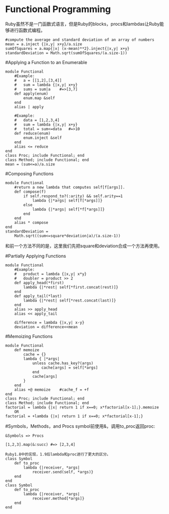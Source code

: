Functional Programming
======================

Ruby虽然不是一门函数式语言，但是Ruby的blocks，procs和lambdas让Ruby能够进行函数式编程。

    #compute the average and standard deviation of an array of numbers
    mean = a.inject {|x,y| x+y}/a.size
    sumOfSquares = a.map{|x| (x-mean)**2}.inject{|x,y| x+y}
    standardDeviation = Math.sqrt(sumOfSquares/(a.size-1))


#Applying a Function to an Enumerable

    module Functional
        #Example:
        #   a = [[1,2],[3,4]]
        #   sum = lambda {|x,y| x+y}
        #   sums = sum|a    #=>[3,7]
        def apply(enum)
            enum.map &self
        end
        alias | apply

        #Example:
        #   data = [1,2,3,4]
        #   sum = lambda {|x,y| x+y}
        #   total = sum<=data   #=>10
        def reduce(enum)
            enum.inject &self
        end
        alias <= reduce
    end
    class Proc; include Functional; end
    class Method; include Functional; end
    mean = (sum<=a)/a.size


#Composing Functions

    module Functional
        #return a new lambda that computes self[f[args]].
        def compose(f)
            if self.respond_to?(:arity) && self.arity==1
                lambda {|*args| self[f[*args]]}
            else
                lambda {|*args| self[*f[*args]]}
            end
        end
        alias * compose
    end
    standardDeviation = 
        Math.sqrt((sum<=square*deviation|a)/(a.size-1))

和前一个方法不同的是，这里我们先把square和deviation合成一个方法再使用。

#Partially Applying Functions

    module Functional
        #Example:
        #   product = lambda {|x,y| x*y}
        #   doubler = product >> 2
        def apply_head(*first)
            lambda {|*rest| self[*first.concat(rest)]}
        end
        def apply_tail(*last)
            lambda {|*rest| self[*rest.concat(last)]}
        end
        alias >> apply_head
        alias << apply_tail

        difference = lambda {|x,y| x-y}
        deviation = difference<<mean

#Memoizing Functions

    module Functional
        def memoize
            cache = {}
            lambda { |*args|
                unless cache.has_key?(args)
                    cache[args] = self[*args]
                end
                cache[args]
            }
        end
        alias +@ memoize    #cache_f = +f
    end
    class Proc; include Functional; end
    class Method; include Functional; end
    factorial = lambda {|x| return 1 if x==0; x*factorial[x-1];}.memoize
        OR
    factorial = +lambda {|x| return 1 if x==0; x*factorial[x-1];}

#Symbols，Methods，and Procs
symbol前使用&，调用to_proc返回proc: 
    
    &Symbols => Procs 

    [1,2,3].map(&:succ) #=> [2,3,4]

    Ruby1.8中的实现，1.9后lambda和proc进行了更大的区分。
    class Symbol
        def to_proc
            lambda {|receiver, *args|
                receiver.send(self, *args)}
        end
    end
    class Symbol
        def to_proc
            lambda {|receiver, *args|
                receiver.method[*args]}
        end
    end



